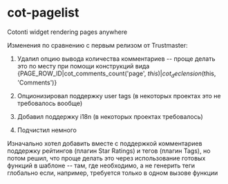 # cot-pagelist
Cotonti widget rendering pages anywhere

Изменения по сравнению с первым релизом от Trustmaster:

1. Удалил опцию вывода количества комментариев -- проще делать это по месту при помощи конструкций вида {PAGE_ROW_ID|cot_comments_count('page', $this)|cot_declension($this, 'Comments')}

2. Опционизировал поддержку user tags (в некоторых проектах это не требовалось вообще)

3. Добавил поддержку i18n (в некоторых проектах требовалось)

4. Подчистил немного

Изначально хотел добавить вместе с поддержкой комментариев поддержку рейтингов (плагин Star Ratings) и тегов (плагин Tags), но потом решил, что проще делать это через использование готовых функций в шаблоне -- там, где необходимо, а не генерить теги глобально если, например, требуется только в одном вызове функции
